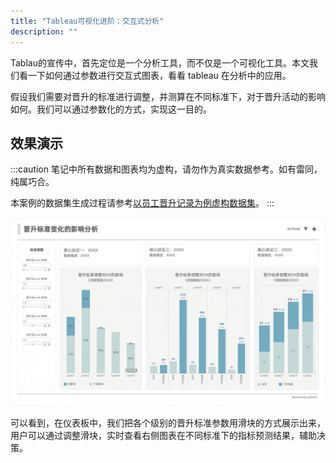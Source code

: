 ```yaml
---
title: "Tableau可视化进阶：交互式分析"
description: ""
---
```


Tablau的宣传中，首先定位是一个分析工具，而不仅是一个可视化工具。本文我们看一下如何通过参数进行交互式图表，看看 tableau 在分析中的应用。

假设我们需要对晋升的标准进行调整，并测算在不同标准下，对于晋升活动的影响如何。我们可以通过参数化的方式，实现这一目的。

## 效果演示

:::caution
笔记中所有数据和图表均为虚构，请勿作为真实数据参考。如有雷同，纯属巧合。

本案例的数据集生成过程请参考[以员工晋升记录为例虚构数据集](../../analysis/dataprocessing/fictional-promotion-dataset)。
:::

![tableau_interactive](../../../../assets/visualization/tableau_interactive.gif)

可以看到，在仪表板中，我们把各个级别的晋升标准参数用滑块的方式展示出来，用户可以通过调整滑块，实时查看右侧图表在不同标准下的指标预测结果，辅助决策。
